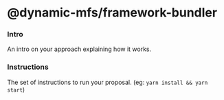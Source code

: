 # @dynamic-mfs/framework-bundler

### Intro

An intro on your approach explaining how it works.

### Instructions

The set of instructions to run your proposal. (eg: `yarn install && yarn start`)
